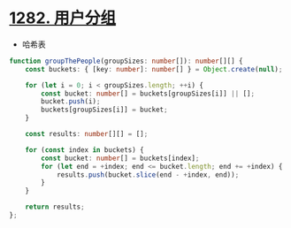 
# [1282. 用户分组](https://leetcode-cn.com/problems/group-the-people-given-the-group-size-they-belong-to/)

- 哈希表

```typescript
function groupThePeople(groupSizes: number[]): number[][] {
    const buckets: { [key: number]: number[] } = Object.create(null);

    for (let i = 0; i < groupSizes.length; ++i) {
        const bucket: number[] = buckets[groupSizes[i]] || [];
        bucket.push(i);
        buckets[groupSizes[i]] = bucket;
    }

    const results: number[][] = [];

    for (const index in buckets) {
        const bucket: number[] = buckets[index];
        for (let end = +index; end <= bucket.length; end += +index) {
            results.push(bucket.slice(end - +index, end));
        }
    }

    return results;
};
```
